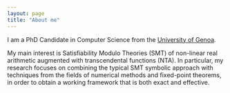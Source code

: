 ```yaml
---
layout: page
title: "About me"
---
```


I am a PhD Candidate in Computer Science from the [University of Genoa](https://sicurezza.unige.net/home).

My main interest is Satisfiability Modulo Theories (SMT) of non-linear real arithmetic augmented with transcendental functions (NTA). In particular, my research focuses on combining the typical SMT symbolic approach with techniques from the fields of numerical methods and fixed-point theorems, in order to obtain a working framework that is both exact and effective.
